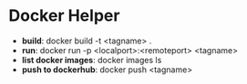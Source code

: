 # Docker Helper

* __build__: docker build -t \<tagname> .
* __run__: docker run -p \<localport>:\<remoteport> \<tagname>
* __list docker images__: docker images ls
* __push to dockerhub__: docker push \<tagname>

